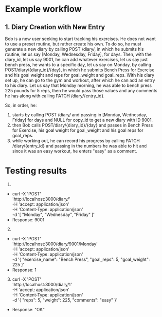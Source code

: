 # Example workflow
## 1. Diary Creation with New Entry
Bob is a new user seeking to start tracking his exercises. He does not want to use a preset routine, but rather create his own. To do so, he must generate a new diary by calling POST /diary/, in which he submits his routine, let us say [Monday, Wednesday, Friday], for days. Then, with the diary_id, let us say 9001, he can add whatever exercises, let us say just bench press, he wants to a specific day, let us say on Monday, by calling POST/diary/{diary_id}/{day}, in which he submits Bench Press for Exercise and his goal weight and reps for goal_weight and goal_reps. With his diary set up, he can go to the gym and workout, after which he can add an entry to his diary. Let us say that Monday morning, he was able to bench press 225 pounds for 5 reps, then he would pass those values and any comments he has along with calling PATCH /diary/{entry_id}.

So, in order, he:
1. starts by calling POST /diary/ and passing in [Monday, Wednesday, Friday] for days and NULL for copy_id to get a new diary with ID 9001.
2. then Bob calls POST/diary/{diary_id}/{day} and passes in Bench Press for Exercise, his goal weight for goal_weight and his goal reps for goal_reps.
3. while working out, he can record his progress by calling PATCH /diary/{entry_id} and passing in the numbers he was able to hit and since it was an easy workout, he enters "easy" as a comment.

# Testing results

1. 
* curl -X 'POST' \
  'http://localhost:3000/diary/' \
  -H 'accept: application/json' \
  -H 'Content-Type: application/json' \
  -d '[
  "Monday", "Wednesday", "Friday"
]'
* Response: 9001

2. 
* curl -X 'POST' \
  'http://localhost:3000/diary/9001/Monday' \
  -H 'accept: application/json' \
  -H 'Content-Type: application/json' \
  -d '{
  "exercise_name": "Bench Press",
  "goal_reps": 5,
  "goal_weight": 225
}'
* Response: 1

3. curl -X 'POST' \
  'http://localhost:3000/diary/1' \
  -H 'accept: application/json' \
  -H 'Content-Type: application/json' \
  -d '{
  "reps": 5,
  "weight": 225,
  "comments": "easy"
}'
* Response: "OK"
